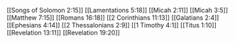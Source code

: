 [[Songs of Solomon 2:15]]
[[Lamentations 5:18]]
[[Micah 2:11]]
[[Micah 3:5]]
[[Matthew 7:15]]
[[Romans 16:18]]
[[2 Corinthians 11:13]]
[[Galatians 2:4]]
[[Ephesians 4:14]]
[[2 Thessalonians 2:9]]
[[1 Timothy 4:1]]
[[Titus 1:10]]
[[Revelation 13:11]]
[[Revelation 19:20]]
